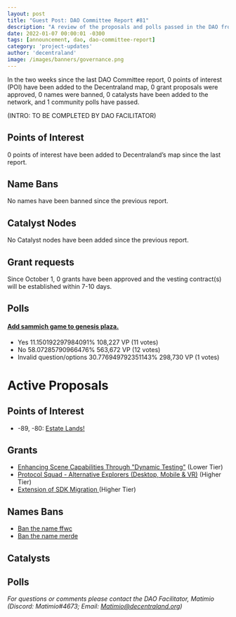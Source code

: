 ```yaml
---
layout: post
title: "Guest Post: DAO Committee Report #81"
description: "A review of the proposals and polls passed in the DAO from October 1 through October 15".
date: 2022-01-07 00:00:01 -0300
tags: [announcement, dao, dao-committee-report]
category: 'project-updates'
author: 'decentraland'
image: /images/banners/governance.png
---
```


In the two weeks since the last DAO Committee report, 0 points of interest (POI) have been added to the Decentraland map, 0 grant proposals were approved, 0 names were banned, 0 catalysts have been added to the network, and 1 community polls have passed.

(INTRO: TO BE COMPLETED BY DAO FACILITATOR)

## Points of Interest
0 points of interest have been added to Decentraland’s map since the last report.


## Name Bans

No names have been banned since the previous report.

## Catalyst Nodes
No Catalyst nodes have been added since the previous report.


## Grant requests
Since October 1, 0 grants have been approved and the vesting contract(s) will be established within 7-10 days.


## Polls

#### [Add sammich game to genesis plaza.](https://governance.decentraland.org/proposal/?id=d04b01ed-0ecd-4475-8552-0e3fd92548aa)

* Yes 11.150192297984091% 108,227 VP (11 votes)
* No 58.07285790966476% 563,672 VP (12 votes)
* Invalid question/options 30.776949792351143% 298,730 VP (1 votes)



# Active Proposals

## Points of Interest

* -89, -80: [Estate Lands! ](https://governance.decentraland.org/proposal/?id=aee6739c-e381-447f-99b1-951acd26d833)

## Grants

* [Enhancing Scene Capabilities Through &#34;Dynamic Testing&#34;](https://governance.decentraland.org/proposal/?id=5611e604-2b45-471e-a98b-c4168c35593b) (Lower Tier)
* [Protocol Squad - Alternative Explorers (Desktop, Mobile &amp; VR)](https://governance.decentraland.org/proposal/?id=8ce24f4d-ed98-421b-a04e-dd71876bf9a2) (Higher Tier)
* [Extension of SDK Migration ](https://governance.decentraland.org/proposal/?id=14ed648e-16fb-479a-a5cb-4fd67e625c49) (Higher Tier)

## Names Bans

* [Ban the name ffwc](https://governance.decentraland.org/proposal/?id=25d283d5-8475-49ad-8f90-7dcb445bca80)
* [Ban the name merde](https://governance.decentraland.org/proposal/?id=b8063dca-0121-4df9-9236-fdd9e2bebd59)

## Catalysts


## Polls


*For questions or comments please contact the DAO Facilitator, Matimio (Discord: Matimio#4673; Email: [Matimio@decentraland.org](mailto:Matimio@decentraland.org))*